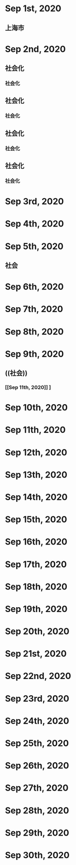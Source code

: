 # Sep 1st, 2020
## 上海市
# Sep 2nd, 2020
## 社会化
### 社会化
## 社会化
### 社会化
## 社会化
### 社会化
## 社会化
### 社会化
# Sep 3rd, 2020
# Sep 4th, 2020
# Sep 5th, 2020
## 社会
# Sep 6th, 2020
# Sep 7th, 2020
# Sep 8th, 2020
# Sep 9th, 2020
## ((社会))
### [[Sep 11th, 2020]] ]
####
# Sep 10th, 2020
# Sep 11th, 2020
# Sep 12th, 2020
# Sep 13th, 2020
# Sep 14th, 2020
# Sep 15th, 2020
# Sep 16th, 2020
# Sep 17th, 2020
# Sep 18th, 2020
# Sep 19th, 2020
# Sep 20th, 2020
# Sep 21st, 2020
# Sep 22nd, 2020
# Sep 23rd, 2020
# Sep 24th, 2020
# Sep 25th, 2020
# Sep 26th, 2020
# Sep 27th, 2020
# Sep 28th, 2020
# Sep 29th, 2020
# Sep 30th, 2020
